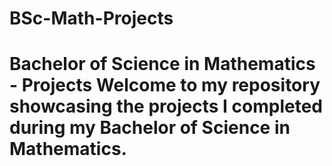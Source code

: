 # BSc-Math-Projects
# Bachelor of Science in Mathematics - Projects  Welcome to my repository showcasing the projects I completed during my Bachelor of Science in Mathematics.
